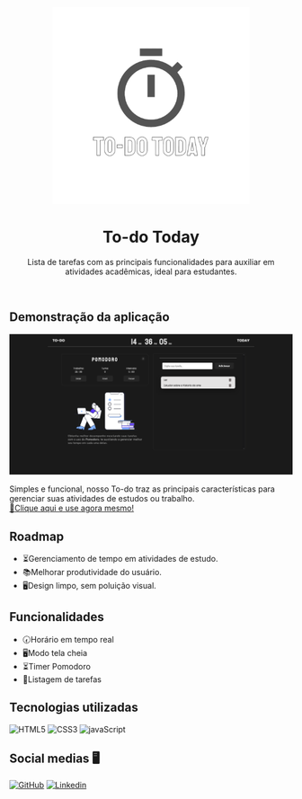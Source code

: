 <p align="center">
<img width="350px" src="src/imagens/readME-images/logo-To-doToday.png">
</p>
<h1 align="center">To-do Today</h1>
<p align="center">Lista de tarefas com as principais funcionalidades para auxiliar em atividades acadêmicas, ideal para estudantes.</p>
<br />
  
## Demonstração da aplicação
<p align="center">
<img width="510px" src="src/imagens/readME-images/Demonstracao.png" alt="Demonstração do To-do" />
</p>
Simples e funcional, nosso To-do traz as principais características para gerenciar suas atividades de estudos ou trabalho.<br />
<a href="https://guilhermewilker.github.io/ToDo-Today/" target="_blank">🔗Clique aqui e use agora mesmo!</a>

## Roadmap

- ⏳Gerenciamento de tempo em atividades de estudo.
- 📚Melhorar produtividade do usuário.
- 🖥️Design limpo, sem poluição visual.

## Funcionalidades

- 🕢Horário em tempo real
- 🖥️Modo tela cheia
- ⏳Timer Pomodoro
- 📃Listagem de tarefas

## Tecnologias utilizadas

![HTML5](https://img.shields.io/badge/HTML5-E34F26?style=for-the-badge&logo=html5&logoColor=white)
![CSS3](https://img.shields.io/badge/CSS3-1572B6?style=for-the-badge&logo=css3&logoColor=white)
![javaScript](https://img.shields.io/badge/JavaScript-323330?style=for-the-badge&logo=javascript&logoColor=F7DF1E)

## Social medias 🖥️

[![GitHub](https://img.shields.io/badge/GitHub-100000?style=for-the-badge&logo=github&logoColor=white)](https://github.com/GuilhermeWilker)
[![Linkedin](https://img.shields.io/badge/LinkedIn-0077B5?style=for-the-badge&logo=linkedin&logoColor=white)](https://www.linkedin.com/in/guilherme-wilker-3a8294189/)
